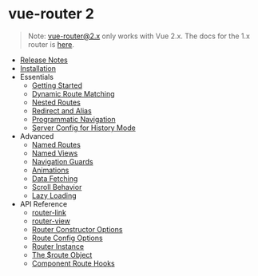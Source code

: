 # vue-router 2

> Note: vue-router@2.x only works with Vue 2.x. The docs for the 1.x router is [here](https://github.com/vuejs/vue-router/tree/1.0/docs/en).

- [Release Notes](https://github.com/vuejs/vue-router/releases)
- [Installation](installation.md)
- Essentials
  - [Getting Started](essentials/getting-started.md)
  - [Dynamic Route Matching](essentials/matching.md)
  - [Nested Routes](essentials/nested-routes.md)
  - [Redirect and Alias](essentials/redirect-and-alias.md)
  - [Programmatic Navigation](essentials/navigation.md)
  - [Server Config for History Mode](essentials/server.md)
- Advanced
  - [Named Routes](advanced/named-routes.md)
  - [Named Views](advanced/named-views.md)
  - [Navigation Guards](advanced/navigation-guards.md)
  - [Animations](advanced/animations.md)
  - [Data Fetching](advanced/data-fetching.md)
  - [Scroll Behavior](advanced/scroll-behavior.md)
  - [Lazy Loading](advanced/lazy-loading.md)
- API Reference
  - [router-link](api/router-link.md)
  - [router-view](api/router-view.md)
  - [Router Constructor Options](api/options.md)
  - [Route Config Options](api/route-config.md)
  - [Router Instance](api/router-instance.md)
  - [The $route Object](api/route-object.md)
  - [Component Route Hooks](api/component-hooks.md)
